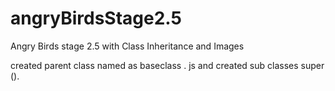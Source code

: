 # angryBirdsStage2.5
Angry Birds stage 2.5 with Class Inheritance and Images

created parent class named as baseclass . js
and created sub classes super ().
